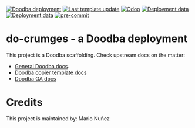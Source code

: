 [![Doodba deployment](https://img.shields.io/badge/deployment-doodba-informational)](https://github.com/Tecnativa/doodba)
[![Last template update](https://img.shields.io/badge/last%20template%20update-v5.1.4-informational)](https://github.com/Tecnativa/doodba-copier-template/tree/v5.1.4)
[![Odoo](https://img.shields.io/badge/odoo-v15.0-a3478a)](https://github.com/odoo/odoo/tree/15.0)
[![Deployment data](https://img.shields.io/badge/%F0%9F%8C%90%20prod-gestion.moren.com.ar-green)](http://gestion.moren.com.ar)
[![Deployment data](https://img.shields.io/badge/%E2%9A%92%20demo-test.moren.com.ar-yellow)](http://test.moren.com.ar)
[![pre-commit](https://img.shields.io/badge/pre--commit-enabled-brightgreen?logo=pre-commit&logoColor=white)](https://pre-commit.com/)

# do-crumges - a Doodba deployment

This project is a Doodba scaffolding. Check upstream docs on the matter:

- [General Doodba docs](https://github.com/Tecnativa/doodba).
- [Doodba copier template docs](https://github.com/Tecnativa/doodba-copier-template)
- [Doodba QA docs](https://github.com/Tecnativa/doodba-qa)

# Credits

This project is maintained by: Mario Nuñez
